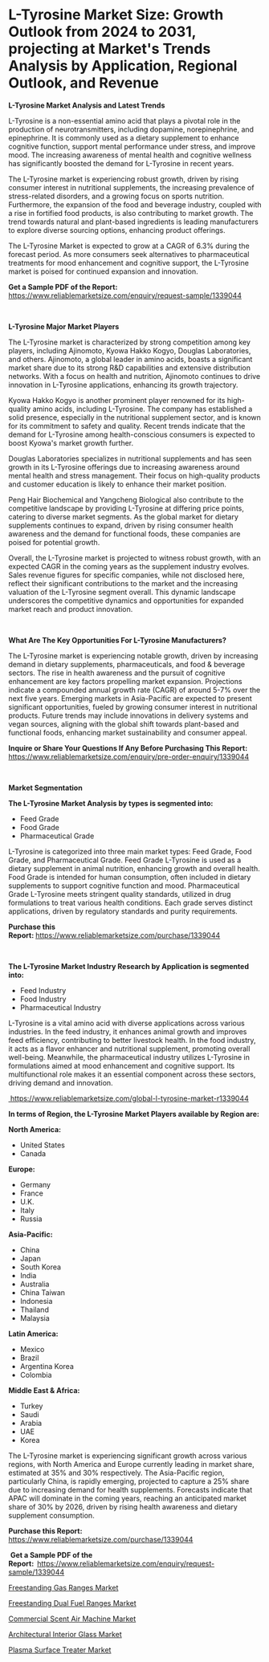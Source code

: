 <p><h1>L-Tyrosine Market Size: Growth Outlook from 2024 to 2031, projecting at Market's Trends Analysis by Application, Regional Outlook, and Revenue</h1></p><p><strong>L-Tyrosine Market Analysis and Latest Trends</strong></p>
<p><p>L-Tyrosine is a non-essential amino acid that plays a pivotal role in the production of neurotransmitters, including dopamine, norepinephrine, and epinephrine. It is commonly used as a dietary supplement to enhance cognitive function, support mental performance under stress, and improve mood. The increasing awareness of mental health and cognitive wellness has significantly boosted the demand for L-Tyrosine in recent years.</p><p>The L-Tyrosine market is experiencing robust growth, driven by rising consumer interest in nutritional supplements, the increasing prevalence of stress-related disorders, and a growing focus on sports nutrition. Furthermore, the expansion of the food and beverage industry, coupled with a rise in fortified food products, is also contributing to market growth. The trend towards natural and plant-based ingredients is leading manufacturers to explore diverse sourcing options, enhancing product offerings. </p><p>The L-Tyrosine Market is expected to grow at a CAGR of 6.3% during the forecast period. As more consumers seek alternatives to pharmaceutical treatments for mood enhancement and cognitive support, the L-Tyrosine market is poised for continued expansion and innovation.</p></p>
<p><strong>Get a Sample PDF of the Report:&nbsp;</strong> <a href="https://www.reliablemarketsize.com/enquiry/request-sample/1339044?utm_campaign=1590&utm_medium=2&utm_source=Github&utm_content=ia&utm_term=20102024&utm_id=l-tyrosine">https://www.reliablemarketsize.com/enquiry/request-sample/1339044</a></p>
<p>&nbsp;</p>
<p><strong>L-Tyrosine Major Market Players</strong></p>
<p><p>The L-Tyrosine market is characterized by strong competition among key players, including Ajinomoto, Kyowa Hakko Kogyo, Douglas Laboratories, and others. Ajinomoto, a global leader in amino acids, boasts a significant market share due to its strong R&D capabilities and extensive distribution networks. With a focus on health and nutrition, Ajinomoto continues to drive innovation in L-Tyrosine applications, enhancing its growth trajectory.</p><p>Kyowa Hakko Kogyo is another prominent player renowned for its high-quality amino acids, including L-Tyrosine. The company has established a solid presence, especially in the nutritional supplement sector, and is known for its commitment to safety and quality. Recent trends indicate that the demand for L-Tyrosine among health-conscious consumers is expected to boost Kyowa's market growth further.</p><p>Douglas Laboratories specializes in nutritional supplements and has seen growth in its L-Tyrosine offerings due to increasing awareness around mental health and stress management. Their focus on high-quality products and customer education is likely to enhance their market position.</p><p>Peng Hair Biochemical and Yangcheng Biological also contribute to the competitive landscape by providing L-Tyrosine at differing price points, catering to diverse market segments. As the global market for dietary supplements continues to expand, driven by rising consumer health awareness and the demand for functional foods, these companies are poised for potential growth.</p><p>Overall, the L-Tyrosine market is projected to witness robust growth, with an expected CAGR in the coming years as the supplement industry evolves. Sales revenue figures for specific companies, while not disclosed here, reflect their significant contributions to the market and the increasing valuation of the L-Tyrosine segment overall. This dynamic landscape underscores the competitive dynamics and opportunities for expanded market reach and product innovation.</p></p>
<p>&nbsp;</p>
<p><strong>What Are The Key Opportunities For L-Tyrosine Manufacturers?</strong></p>
<p><p>The L-Tyrosine market is experiencing notable growth, driven by increasing demand in dietary supplements, pharmaceuticals, and food & beverage sectors. The rise in health awareness and the pursuit of cognitive enhancement are key factors propelling market expansion. Projections indicate a compounded annual growth rate (CAGR) of around 5-7% over the next five years. Emerging markets in Asia-Pacific are expected to present significant opportunities, fueled by growing consumer interest in nutritional products. Future trends may include innovations in delivery systems and vegan sources, aligning with the global shift towards plant-based and functional foods, enhancing market sustainability and consumer appeal.</p></p>
<p><strong>Inquire or Share Your Questions If Any Before Purchasing This Report:</strong> <a href="https://www.reliablemarketsize.com/enquiry/pre-order-enquiry/1339044?utm_campaign=1590&utm_medium=2&utm_source=Github&utm_content=ia&utm_term=20102024&utm_id=l-tyrosine">https://www.reliablemarketsize.com/enquiry/pre-order-enquiry/1339044</a></p>
<p>&nbsp;</p>
<p><strong>Market Segmentation</strong></p>
<p><strong>The L-Tyrosine Market Analysis by types is segmented into:</strong></p>
<p><ul><li>Feed Grade</li><li>Food Grade</li><li>Pharmaceutical Grade</li></ul></p>
<p><p>L-Tyrosine is categorized into three main market types: Feed Grade, Food Grade, and Pharmaceutical Grade. Feed Grade L-Tyrosine is used as a dietary supplement in animal nutrition, enhancing growth and overall health. Food Grade is intended for human consumption, often included in dietary supplements to support cognitive function and mood. Pharmaceutical Grade L-Tyrosine meets stringent quality standards, utilized in drug formulations to treat various health conditions. Each grade serves distinct applications, driven by regulatory standards and purity requirements.</p></p>
<p><strong>Purchase this Report:&nbsp;</strong><a href="https://www.reliablemarketsize.com/purchase/1339044?utm_campaign=1590&utm_medium=2&utm_source=Github&utm_content=ia&utm_term=20102024&utm_id=l-tyrosine">https://www.reliablemarketsize.com/purchase/1339044</a></p>
<p>&nbsp;</p>
<p><strong>The L-Tyrosine Market Industry Research by Application is segmented into:</strong></p>
<p><ul><li>Feed Industry</li><li>Food Industry</li><li>Pharmaceutical Industry</li></ul></p>
<p><p>L-Tyrosine is a vital amino acid with diverse applications across various industries. In the feed industry, it enhances animal growth and improves feed efficiency, contributing to better livestock health. In the food industry, it acts as a flavor enhancer and nutritional supplement, promoting overall well-being. Meanwhile, the pharmaceutical industry utilizes L-Tyrosine in formulations aimed at mood enhancement and cognitive support. Its multifunctional role makes it an essential component across these sectors, driving demand and innovation.</p></p>
<p><a href="https://www.reliablemarketsize.com/global-l-tyrosine-market-r1339044?utm_campaign=1590&utm_medium=2&utm_source=Github&utm_content=ia&utm_term=20102024&utm_id=l-tyrosine">&nbsp;https://www.reliablemarketsize.com/global-l-tyrosine-market-r1339044</a></p>
<p><strong>In terms of Region, the L-Tyrosine Market Players available by Region are:</strong></p>
<p>
    <p> <strong> North America: </strong>
        <ul>
            <li>United States</li>
            <li>Canada</li>
        </ul>
        </p> 
    <p> <strong> Europe: </strong>
        <ul>
            <li>Germany</li>
            <li>France</li>
            <li>U.K.</li>
            <li>Italy</li>
            <li>Russia</li>
        </ul>
        </p> 
    <p> <strong> Asia-Pacific: </strong>
        <ul>
            <li>China</li>
            <li>Japan</li>
            <li>South Korea</li>
            <li>India</li>
            <li>Australia</li>
            <li>China Taiwan</li>
            <li>Indonesia</li>
            <li>Thailand</li>
            <li>Malaysia</li>
        </ul>
        </p> 
    <p> <strong> Latin America: </strong>
        <ul>
            <li>Mexico</li>
            <li>Brazil</li>
            <li>Argentina Korea</li>
            <li>Colombia</li>
        </ul>
        </p> 
    <p> <strong> Middle East & Africa: </strong>
        <ul>
            <li>Turkey</li>
            <li>Saudi</li>
            <li>Arabia</li>
            <li>UAE</li>
            <li>Korea</li>
        </ul>
    </p>
    </p>
<p><p>The L-Tyrosine market is experiencing significant growth across various regions, with North America and Europe currently leading in market share, estimated at 35% and 30% respectively. The Asia-Pacific region, particularly China, is rapidly emerging, projected to capture a 25% share due to increasing demand for health supplements. Forecasts indicate that APAC will dominate in the coming years, reaching an anticipated market share of 30% by 2026, driven by rising health awareness and dietary supplement consumption.</p></p>
<p><strong>Purchase this Report: </strong><a href="https://www.reliablemarketsize.com/purchase/1339044?utm_campaign=1590&utm_medium=2&utm_source=Github&utm_content=ia&utm_term=20102024&utm_id=l-tyrosine">https://www.reliablemarketsize.com/purchase/1339044</a></p>
<p>&nbsp;<strong>Get a Sample PDF of the Report:&nbsp;&nbsp;</strong><a href="https://www.reliablemarketsize.com/enquiry/request-sample/1339044?utm_campaign=1590&utm_medium=2&utm_source=Github&utm_content=ia&utm_term=20102024&utm_id=l-tyrosine">https://www.reliablemarketsize.com/enquiry/request-sample/1339044</a></p>
<p><strong></strong></p>
<p><p><a href="https://www.linkedin.com/pulse/freestanding-gas-ranges-market-trends-growth-outlook-2024-ghn1e?utm_campaign=1590&utm_medium=2&utm_source=Github&utm_content=ia&utm_term=20102024&utm_id=l-tyrosine">Freestanding Gas Ranges Market</a></p><p><a href="https://www.linkedin.com/pulse/consumer-behavior-shifts-freestanding-dual-fuel-ranges-peade?utm_campaign=1590&utm_medium=2&utm_source=Github&utm_content=ia&utm_term=20102024&utm_id=l-tyrosine">Freestanding Dual Fuel Ranges Market</a></p><p><a href="https://www.linkedin.com/pulse/market-leaders-laggards-global-commercial-scent-air-machine-n2are?utm_campaign=1590&utm_medium=2&utm_source=Github&utm_content=ia&utm_term=20102024&utm_id=l-tyrosine">Commercial Scent Air Machine Market</a></p><p><a href="https://github.com/AnnDiaz698/Market-Research-Report-List-1/blob/main/architectural-interior-glass-market.md?utm_campaign=1590&utm_medium=2&utm_source=Github&utm_content=ia&utm_term=20102024&utm_id=l-tyrosine">Architectural Interior Glass Market</a></p><p><a href="https://www.linkedin.com/pulse/strategic-roadmap-global-plasma-surface-treater-market-428de?utm_campaign=1590&utm_medium=2&utm_source=Github&utm_content=ia&utm_term=20102024&utm_id=l-tyrosine">Plasma Surface Treater Market</a></p></p>